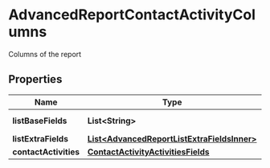 

# AdvancedReportContactActivityColumns

Columns of the report

## Properties

| Name | Type | Description | Notes |
|------------ | ------------- | ------------- | -------------|
|**listBaseFields** | **List&lt;String&gt;** | Array of base fields |  |
|**listExtraFields** | [**List&lt;AdvancedReportListExtraFieldsInner&gt;**](AdvancedReportListExtraFieldsInner.md) |  |  |
|**contactActivities** | [**ContactActivityActivitiesFields**](ContactActivityActivitiesFields.md) |  |  |



